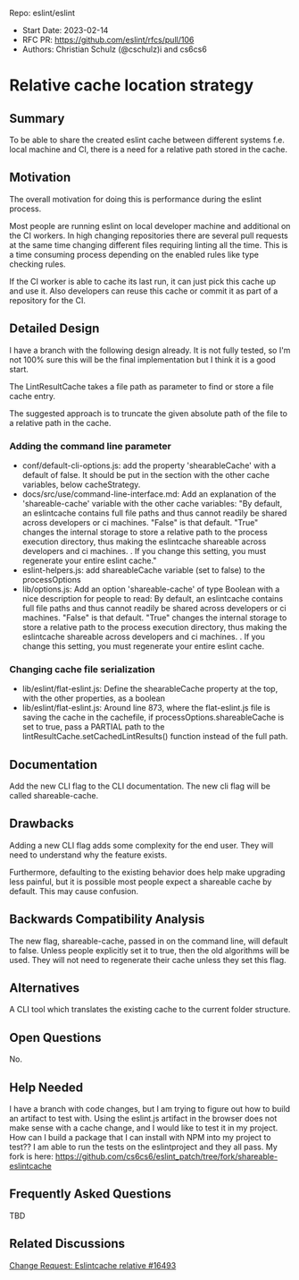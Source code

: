  Repo: eslint/eslint
- Start Date: 2023-02-14
- RFC PR: <https://github.com/eslint/rfcs/pull/106>
- Authors: Christian Schulz (@cschulz)i and cs6cs6

# Relative cache location strategy

## Summary

To be able to share the created eslint cache between different systems f.e. local machine and CI, there is a need for a relative path stored in the cache.

## Motivation

The overall motivation for doing this is performance during the eslint process.

Most people are running eslint on local developer machine and additional on the CI workers.
In high changing repositories there are several pull requests at the same time changing different files requiring linting all the time.
This is a time consuming process depending on the enabled rules like type checking rules.

If the CI worker is able to cache its last run, it can just pick this cache up and use it.
Also developers can reuse this cache or commit it as part of a repository for the CI.

## Detailed Design

I have a branch with the following design already. It is not fully tested, so I'm not 100% sure this will be the final implementation but I think it is a good start. 

The LintResultCache takes a file path as parameter to find or store a file cache entry.

The suggested approach is to truncate the given absolute path of the file to a relative path in the cache.

### Adding the command line parameter
- conf/default-cli-options.js: add the property 'shearableCache' with a default of false. It should be put in the section with the other cache variables, below cacheStrategy. 
- docs/src/use/command-line-interface.md: Add an explanation of the 'shareable-cache' variable with the other cache variables: "By default, an eslintcache contains full file paths and thus cannot readily be shared across developers or ci machines. "False" is that default. "True" changes the internal storage to store a relative path to the process execution directory, thus making the eslintcache shareable across developers and ci machines. . If you change this setting, you must regenerate your entire eslint cache."
- eslint-helpers.js: add shareableCache variable (set to false) to the processOptions
- lib/options.js: Add an option 'shareable-cache' of type Boolean with a nice description for people to read: By default, an eslintcache contains full file paths and thus cannot readily be shared across developers or ci machines. "False" is that default. "True" changes the internal storage to store a relative path to the process execution directory, thus making the eslintcache shareable across developers and ci machines. . If you change this setting, you must regenerate your entire eslint cache.


### Changing cache file serialization
- lib/eslint/flat-eslint.js: Define the shearableCache property at the top, with the other properties, as a boolean
- lib/eslint/flat-eslint.js: Around line 873, where the flat-eslint.js file is saving the cache in the cachefile, if processOptions.shareableCache is set to true, pass a PARTIAL path to the lintResultCache.setCachedLintResults() function instead of the full path. 

## Documentation

Add the new CLI flag to the CLI documentation. The new cli flag will be called shareable-cache.

## Drawbacks

Adding a new CLI flag adds some complexity for the end user. They will need to understand why the feature exists. 

Furthermore, defaulting to the existing behavior does help make upgrading less painful, but it is possible most people expect a shareable cache by default. This may cause confusion.

## Backwards Compatibility Analysis

The new flag, shareable-cache, passed in on the command line, will default to false. Unless people explicitly set it to true, then the old algorithms will
be used. They will not need to regenerate their cache unless they set this flag. 

## Alternatives

A CLI tool which translates the existing cache to the current folder structure.

## Open Questions

No.

## Help Needed

I have a branch with code changes, but I am trying to figure out how to build an artifact to test with. Using the eslint.js artifact in the browser does not make sense
with a cache change, and I would like to test it in my project. How can I build a package that I can install with NPM into my project to test?? I am able to run the tests
on the eslintproject and they all pass. My fork is here: https://github.com/cs6cs6/eslint_patch/tree/fork/shareable-eslintcache

## Frequently Asked Questions

TBD

## Related Discussions

[Change Request: Eslintcache relative #16493](https://github.com/eslint/eslint/issues/16493)

